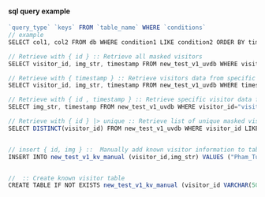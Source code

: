 #### sql query example
```js
`query_type` `keys` FROM `table_name` WHERE `conditions`
// example
SELECT col1, col2 FROM db WHERE condition1 LIKE condition2 ORDER BY timestamp ASC

// Retrieve with { id } :: Retrieve all masked visitors
SELECT visitor_id, img_str, timestamp FROM new_test_v1_uvdb WHERE visitor_id LIKE '%_M' ORDER BY timestamp ASC

// Retrieve with { timestamp } :: Retrieve visitors data from specific day
SELECT visitor_id, img_str, timestamp FROM new_test_v1_uvdb WHERE timestamp LIKE '20210427-%' ORDER BY timestamp ASC

// Retrieve with { id , timestamp } :: Retrieve specific visitor data from specific day
SELECT img_str, timestamp FROM new_test_v1_uvdb WHERE visitor_id="visitor_000_M" AND timestamp LIKE '20210427-%' ORDER BY timestamp ASC

// Retrieve with { id } |> unique :: Retrieve list of unique masked visitor_id from database
SELECT DISTINCT(visitor_id) FROM new_test_v1_uvdb WHERE visitor_id LIKE '%_M'


// insert { id, img } ::  Manually add known visitor information to table
INSERT INTO new_test_v1_kv_manual (visitor_id,img_str) VALUES ("Pham_Tung_Lam", "Base64EncodedString")


//  :: Create known visitor table
CREATE TABLE IF NOT EXISTS new_test_v1_kv_manual (visitor_id VARCHAR(50),img_str TEXT)
```

<!-- 
// sudo code ... dont need to read this 
// {visitor_id, img_str, timestamp} = new_test_v1_uvdb.{visitor_id ~ '%_M' }
// {visitor_id, img_str, timestamp} = new_test_v1_uvdb.{timestamp ~ '20210427-%'}
// {visitor_id, img_str, timestamp} = new_test_v1_uvdb.{visitor_id =='visitor_000_M' , timestamp ~ '20210427-%' } -->
